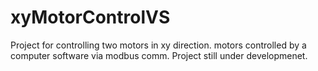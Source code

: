 # xyMotorControlVS

Project for controlling two motors in xy direction. motors controlled by a computer software via modbus comm. Project still under developmenet. 
